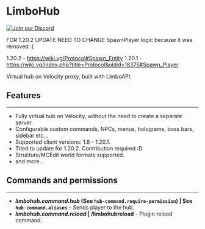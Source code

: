 # LimboHub

[![Join our Discord](https://img.shields.io/discord/775778822334709780.svg?logo=discord&label=Discord)](https://ely.su/discord)

FOR 1.20.2 UPDATE NEED TO CHANGE SpawnPlayer logic because it was removed :( 

1.20.2 - https://wiki.vg/Protocol#Spawn_Entity
1.20.1 - https://wiki.vg/index.php?title=Protocol&oldid=18375#Spawn_Player

Virtual hub on Velocity proxy, built with LimboAPI.

## Features

---

 - Fully virtual hub on Velocity, without the need to create a separate server.
 - Configurable custom commands, NPCs, menus, holograms, boss bars, sidebar etc...
 - Supported client versions: 1.8 - 1.20.1.
 - Tried to update for 1.20.2. Contribution required :D
 - Structure/MCEdit world formats supported.
 - and more...

## Commands and permissions

---

- ***limbohub.command.hub* (See `hub-command.require-permission`) | See `hub-command.aliases`** - Sends player to the hub.
- ***limbohub.command.reload* | /limbohubreload** - Plugin reload command.
